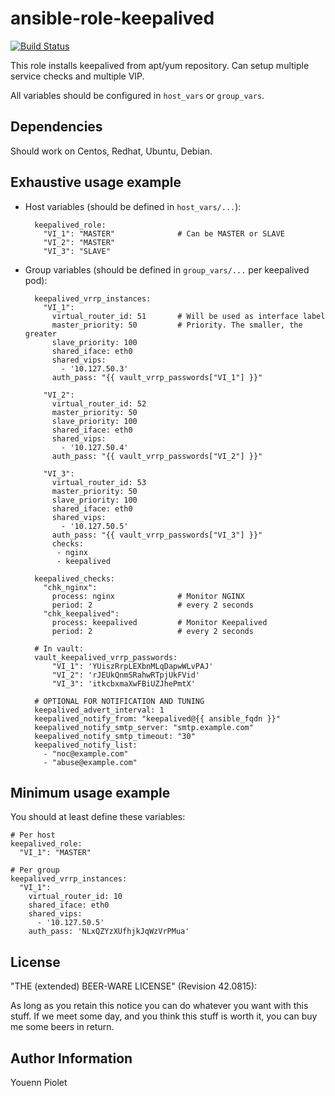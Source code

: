 ansible-role-keepalived
=======================
[![Build Status](https://travis-ci.org/uZer/ansible-role-keepalived.svg?branch=master)](https://travis-ci.org/uZer/ansible-role-keepalived)

This role installs keepalived from apt/yum repository.
Can setup multiple service checks and multiple VIP.

All variables should be configured in `host_vars` or `group_vars`.

Dependencies
------------
Should work on Centos, Redhat, Ubuntu, Debian.

Exhaustive usage example
------------------------

* Host variables (should be defined in `host_vars/...`):


        keepalived_role:
          "VI_1": "MASTER"              # Can be MASTER or SLAVE
          "VI_2": "MASTER"
          "VI_3": "SLAVE"


* Group variables (should be defined in `group_vars/...` per keepalived pod):


        keepalived_vrrp_instances:
          "VI_1":
            virtual_router_id: 51       # Will be used as interface label
            master_priority: 50         # Priority. The smaller, the greater
            slave_priority: 100
            shared_iface: eth0
            shared_vips:
              - '10.127.50.3'
            auth_pass: "{{ vault_vrrp_passwords["VI_1"] }}"

          "VI_2":
            virtual_router_id: 52
            master_priority: 50
            slave_priority: 100
            shared_iface: eth0
            shared_vips:
              - '10.127.50.4'
            auth_pass: "{{ vault_vrrp_passwords["VI_2"] }}"

          "VI_3":
            virtual_router_id: 53
            master_priority: 50
            slave_priority: 100
            shared_iface: eth0
            shared_vips:
              - '10.127.50.5'
            auth_pass: "{{ vault_vrrp_passwords["VI_3"] }}"
            checks:
             - nginx
             - keepalived

        keepalived_checks:
          "chk_nginx":
            process: nginx              # Monitor NGINX
            period: 2                   # every 2 seconds
          "chk_keepalived":
            process: keepalived         # Monitor Keepalived
            period: 2                   # every 2 seconds

        # In vault:
        vault_keepalived_vrrp_passwords:
            "VI_1": 'YUiszRrpLEXbnMLqDapwWLvPAJ'
            "VI_2": 'rJEUkQnmSRahwRTpjUkFVid'
            "VI_3": 'itkcbxmaXwFBiUZJhePmtX'

        # OPTIONAL FOR NOTIFICATION AND TUNING
        keepalived_advert_interval: 1
        keepalived_notify_from: "keepalived@{{ ansible_fqdn }}"
        keepalived_notify_smtp_server: "smtp.example.com"
        keepalived_notify_smtp_timeout: "30"
        keepalived_notify_list:
          - "noc@example.com"
          - "abuse@example.com"



Minimum usage example
---------------------
You should at least define these variables:

    # Per host
    keepalived_role:
      "VI_1": "MASTER"

    # Per group
    keepalived_vrrp_instances:
      "VI_1":
        virtual_router_id: 10
        shared_iface: eth0
        shared_vips:
          - '10.127.50.5'
        auth_pass: 'NLxQZYzXUfhjkJqWzVrPMua'


License
-------
"THE (extended) BEER-WARE LICENSE" (Revision 42.0815):

As long as you retain this notice you can do whatever you want with this stuff.
If we meet some day, and you think this stuff is worth it, you can buy me some
beers in return.


Author Information
------------------
Youenn Piolet
